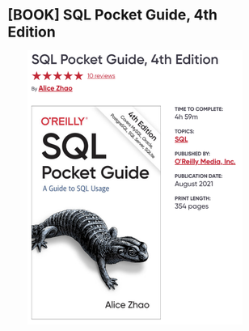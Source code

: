 # \[BOOK] SQL Pocket Guide, 4th Edition

<figure><img src="../../../.gitbook/assets/image (43).png" alt=""><figcaption></figcaption></figure>
